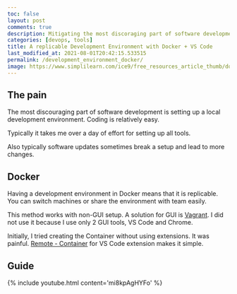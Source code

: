 ```yaml
---
toc: false
layout: post
comments: true
description: Mitigating the most discoraging part of software development
categories: [devops, tools]
title: A replicable Development Environment with Docker + VS Code
last_modified_at: 2021-08-01T20:42:15.533515
permalink: /development_environment_docker/
image: https://www.simplilearn.com/ice9/free_resources_article_thumb/docker_tutorial_basic_concepts_verview.jpg
---
```


## The pain
The most discouraging part of software development is setting up a local development environment. Coding is relatively easy.

Typically it takes me over a day of effort for setting up all tools.

Also typically software updates sometimes break a setup and lead to more changes.

## Docker

Having a development environment in Docker means that it is replicable. You can switch machines or share the environment with team easily.

This method works with non-GUI setup. A solution for GUI is [Vagrant](https://www.vagrantup.com/). I did not use it because I use only 2 GUI tools, VS Code and Chrome.

Initially, I tried creating the Container without using extensions. It was painful. [Remote - Container](https://marketplace.visualstudio.com/items?itemName=ms-vscode-remote.remote-containers) for VS Code extension makes it simple.

## Guide

{% include youtube.html content='mi8kpAgHYFo' %}